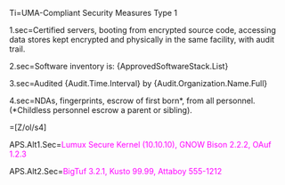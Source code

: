 Ti=UMA-Compliant Security Measures Type 1

1.sec=Certified servers, booting from encrypted source code, accessing data stores kept encrypted and physically in the same facility, with audit trail. 

2.sec=Software inventory is:  {ApprovedSoftwareStack.List}

3.sec=Audited {Audit.Time.Interval} by {Audit.Organization.Name.Full}

4.sec=NDAs, fingerprints, escrow of first born*, from all personnel. (*Childless personnel escrow a parent or sibling).

=[Z/ol/s4]


APS.Alt1.Sec=<font color="magenta">Lumux Secure Kernel (10.10.10), GNOW Bison 2.2.2, OAuf 1.2.3</font>
  
APS.Alt2.Sec=<font color="magenta">BigTuf 3.2.1, Kusto 99.99, Attaboy 555-1212</font>